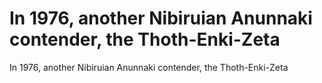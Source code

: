 # In 1976, another Nibiruian Anunnaki contender, the Thoth-Enki-Zeta

In 1976, another Nibiruian Anunnaki contender, the Thoth-Enki-Zeta